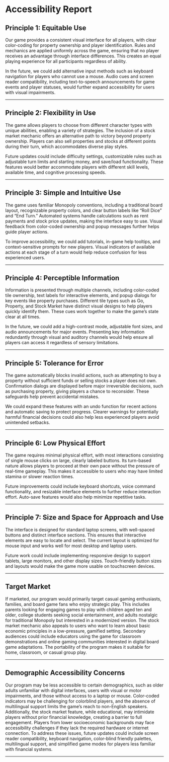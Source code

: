 # Accessibility Report

## Principle 1: Equitable Use
Our game provides a consistent visual interface for all players, with clear color-coding for property ownership and player identification. Rules and mechanics are applied uniformly across the game, ensuring that no player receives an advantage through interface differences. This creates an equal playing experience for all participants regardless of ability.

In the future, we could add alternative input methods such as keyboard navigation for players who cannot use a mouse. Audio cues and screen reader compatibility, including text-to-speech announcements for game events and player statuses, would further expand accessibility for users with visual impairments.

---

## Principle 2: Flexibility in Use
The game allows players to choose from different character types with unique abilities, enabling a variety of strategies. The inclusion of a stock market mechanic offers an alternative path to victory beyond property ownership. Players can also sell properties and stocks at different points during their turn, which accommodates diverse play styles.

Future updates could include difficulty settings, customizable rules such as adjustable turn limits and starting money, and save/load functionality. These features would better accommodate players with different skill levels, available time, and cognitive processing speeds.

---

## Principle 3: Simple and Intuitive Use
The game uses familiar Monopoly conventions, including a traditional board layout, recognizable property colors, and clear button labels like “Roll Dice” and “End Turn.” Automated systems handle calculations such as rent payments and stock price updates, making the interface easy to use. Visual feedback from color-coded ownership and popup messages further helps guide player actions.

To improve accessibility, we could add tutorials, in-game help tooltips, and context-sensitive prompts for new players. Visual indicators of available actions at each stage of a turn would help reduce confusion for less experienced users.

---

## Principle 4: Perceptible Information
Information is presented through multiple channels, including color-coded tile ownership, text labels for interactive elements, and popup dialogs for key events like property purchases. Different tile types such as Go, Property, and Stock Market have distinct visual designs to help players quickly identify them. These cues work together to make the game’s state clear at all times.

In the future, we could add a high-contrast mode, adjustable font sizes, and audio announcements for major events. Presenting key information redundantly through visual and auditory channels would help ensure all players can access it regardless of sensory limitations.

---

## Principle 5: Tolerance for Error
The game automatically blocks invalid actions, such as attempting to buy a property without sufficient funds or selling stocks a player does not own. Confirmation dialogs are displayed before major irreversible decisions, such as purchasing property, giving players a chance to reconsider. These safeguards help prevent accidental mistakes.

We could expand these features with an undo function for recent actions and automatic saving to protect progress. Clearer warnings for potentially harmful financial decisions could also help less experienced players avoid unintended setbacks.

---

## Principle 6: Low Physical Effort
The game requires minimal physical effort, with most interactions consisting of single mouse clicks on large, clearly labeled buttons. Its turn-based nature allows players to proceed at their own pace without the pressure of real-time gameplay. This makes it accessible to users who may have limited stamina or slower reaction times.

Future improvements could include keyboard shortcuts, voice command functionality, and resizable interface elements to further reduce interaction effort. Auto-save features would also help minimize repetitive tasks.

---

## Principle 7: Size and Space for Approach and Use
The interface is designed for standard laptop screens, with well-spaced buttons and distinct interface sections. This ensures that interactive elements are easy to locate and select. The current layout is optimized for mouse input and works well for most desktop and laptop users.

Future work could include implementing responsive design to support tablets, large monitors, and other display sizes. Touch-friendly button sizes and layouts would make the game more usable on touchscreen devices.

---

## Target Market
If marketed, our program would primarily target casual gaming enthusiasts, families, and board game fans who enjoy strategic play. This includes parents looking for engaging games to play with children aged ten and older, college students seeking social entertainment, and adults nostalgic for traditional Monopoly but interested in a modernized version. The stock market mechanic also appeals to users who want to learn about basic economic principles in a low-pressure, gamified setting. Secondary audiences could include educators using the game for classroom demonstrations and online gaming communities interested in digital board game adaptations. The portability of the program makes it suitable for home, classroom, or casual group play.

---

## Demographic Accessibility Concerns
Our program may be less accessible to certain demographics, such as older adults unfamiliar with digital interfaces, users with visual or motor impairments, and those without access to a laptop or mouse. Color-coded indicators may be challenging for colorblind players, and the absence of multilingual support limits the game’s reach to non-English speakers. Additionally, the stock market feature, while educational, may intimidate players without prior financial knowledge, creating a barrier to full engagement. Players from lower socioeconomic backgrounds may face accessibility challenges if they lack the required hardware or internet connection. To address these issues, future updates could include screen reader compatibility, keyboard navigation, color-blind friendly palettes, multilingual support, and simplified game modes for players less familiar with financial systems.

---
